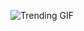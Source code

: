 ![Trending GIF](https://media0.giphy.com/media/v1.Y2lkPThiYjIxNzcybDh0dnRodHVwZ3BwYjVmeDdyNDFqbjl0d3p4Mnp2cnByaHJmbWV0aiZlcD12MV9naWZzX3NlYXJjaCZjdD1n/2jMtpIi8mhE8ctiMtK/giphy.gif)
